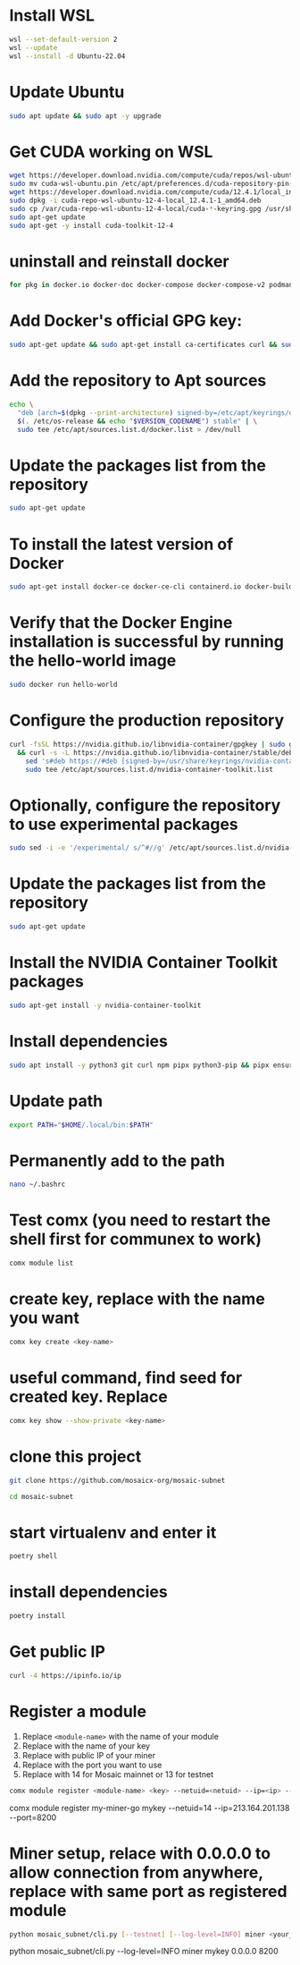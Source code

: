 # Install WSL
```sh
wsl --set-default-version 2
wsl --update
wsl --install -d Ubuntu-22.04 
```

# Update Ubuntu
```sh
sudo apt update && sudo apt -y upgrade
```

# Get CUDA working on WSL
```sh
wget https://developer.download.nvidia.com/compute/cuda/repos/wsl-ubuntu/x86_64/cuda-wsl-ubuntu.pin
sudo mv cuda-wsl-ubuntu.pin /etc/apt/preferences.d/cuda-repository-pin-600
wget https://developer.download.nvidia.com/compute/cuda/12.4.1/local_installers/cuda-repo-wsl-ubuntu-12-4-local_12.4.1-1_amd64.deb
sudo dpkg -i cuda-repo-wsl-ubuntu-12-4-local_12.4.1-1_amd64.deb
sudo cp /var/cuda-repo-wsl-ubuntu-12-4-local/cuda-*-keyring.gpg /usr/share/keyrings/
sudo apt-get update
sudo apt-get -y install cuda-toolkit-12-4
```

# uninstall and reinstall docker
```sh
for pkg in docker.io docker-doc docker-compose docker-compose-v2 podman-docker containerd runc; do sudo apt-get remove $pkg; done
```

# Add Docker's official GPG key:
```sh
sudo apt-get update && sudo apt-get install ca-certificates curl && sudo install -m 0755 -d /etc/apt/keyrings && sudo curl -fsSL https://download.docker.com/linux/ubuntu/gpg -o /etc/apt/keyrings/docker.asc && sudo chmod a+r /etc/apt/keyrings/docker.asc
```

# Add the repository to Apt sources
```sh
echo \
  "deb [arch=$(dpkg --print-architecture) signed-by=/etc/apt/keyrings/docker.asc] https://download.docker.com/linux/ubuntu \
  $(. /etc/os-release && echo "$VERSION_CODENAME") stable" | \
  sudo tee /etc/apt/sources.list.d/docker.list > /dev/null
```

# Update the packages list from the repository
```sh
sudo apt-get update
```

# To install the latest version of Docker
```sh
sudo apt-get install docker-ce docker-ce-cli containerd.io docker-buildx-plugin docker-compose-plugin -y
```


# Verify that the Docker Engine installation is successful by running the hello-world image
```sh
sudo docker run hello-world
```


# Configure the production repository
```sh
curl -fsSL https://nvidia.github.io/libnvidia-container/gpgkey | sudo gpg --dearmor -o /usr/share/keyrings/nvidia-container-toolkit-keyring.gpg \
  && curl -s -L https://nvidia.github.io/libnvidia-container/stable/deb/nvidia-container-toolkit.list | \
    sed 's#deb https://#deb [signed-by=/usr/share/keyrings/nvidia-container-toolkit-keyring.gpg] https://#g' | \
    sudo tee /etc/apt/sources.list.d/nvidia-container-toolkit.list
```


# Optionally, configure the repository to use experimental packages
```sh
sudo sed -i -e '/experimental/ s/^#//g' /etc/apt/sources.list.d/nvidia-container-toolkit.list
```


# Update the packages list from the repository
```sh
sudo apt-get update
```


# Install the NVIDIA Container Toolkit packages
```sh
sudo apt-get install -y nvidia-container-toolkit
```


# Install dependencies
```sh
sudo apt install -y python3 git curl npm pipx python3-pip && pipx ensurepath && pipx install poetry && pip install communex && sudo npm install pm2 -g
```


# Update path
```sh
export PATH="$HOME/.local/bin:$PATH"
```


# Permanently add to the path
```sh
nano ~/.bashrc 
```


# Test comx (you need to restart the shell first for communex to work)
```sh
comx module list
```


# create key, replace <key-name> with the name you want
```sh
comx key create <key-name>
```


# useful command, find seed for created key. Replace <key-name>
```sh
comx key show --show-private <key-name>
```


# clone this project
```sh
git clone https://github.com/mosaicx-org/mosaic-subnet
```

```sh
cd mosaic-subnet
```


# start virtualenv and enter it
```sh
poetry shell
```


# install dependencies
```sh
poetry install
```

# Get public IP
```sh
curl -4 https://ipinfo.io/ip
```

# Register a module
1. Replace ```<module-name>``` with the name of your module
2. Replace <key> with the name of your key
3. Replace <ip> with public IP of your miner
4. Replace <port> with the port you want to use
5. Replace <netuid> with 14 for Mosaic mainnet or 13 for testnet
```sh
comx module register <module-name> <key> --netuid=<netuid> --ip=<ip> --port=<port>
```

comx module register my-miner-go mykey --netuid=14 --ip=213.164.201.138 --port=8200

# Miner setup, relace <host> with 0.0.0.0 to allow connection from anywhere, replace <port> with same port as registered module
```sh
python mosaic_subnet/cli.py [--testnet] [--log-level=INFO] miner <your_commune_key> <host> <port>
```

python mosaic_subnet/cli.py --log-level=INFO miner mykey 0.0.0.0 8200




















